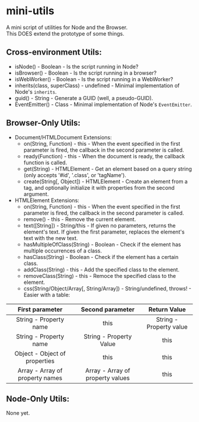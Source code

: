 # mini-utils
A mini script of utilities for Node and the Browser.<br>
This DOES extend the prototype of some things.

## Cross-environment Utils:
  * isNode() - Boolean - Is the script running in Node?
  * isBrowser() - Boolean - Is the script running in a browser?
  * isWebWorker() - Boolean - Is the script running in a WebWorker?
  * inherits(class, superClass) - undefined - Minimal implementation of Node's `inherits`.
  * guid() - String - Generate a GUID (well, a pseudo-GUID).
  * EventEmitter() - Class - Minimal implementation of Node's `EventEmitter`.

## Browser-Only Utils:
  * Document/HTMLDocument Extensions:
    * on(String, Function) - this - When the event specified in the first parameter is fired, the callback in the second parameter is called.
    * ready(Function) - this - When the document is ready, the callback function is called.
    * get(String) - HTMLElement - Get an element based on a query string (only accepts '#id', '.class', or 'tagName').
    * create(String[, Object]) - HTMLElement - Create an element from a tag, and optionally initialize it with properties from the second argument.
  * HTMLElement Extensions:
    * on(String, Function) - this - When the event specified in the first parameter is fired, the callback in the second parameter is called.
    * remove() - this - Remove the current element.
    * text([String]) - String/this - If given no parameters, returns the element's text. If given the first parameter, replaces the element's text with the new text.
    * hasMultipleOfClass(String) - Boolean - Check if the element has multiple occurrences of a class.
    * hasClass(String) - Boolean - Check if the element has a certain class.
    * addClass(String) - this - Add the specified class to the element.
    * removeClass(String) - this - Remoce the specified class to the element.
    * css(String/Object/Array[, String/Array]) - String/undefined, throws! - Easier with a table:

|         First parameter         |         Second parameter         |       Return Value      |
|:-------------------------------:|:--------------------------------:|:-----------------------:|
|      String - Property name     |               this               | String - Property value |
|      String - Property name     |      String - Property Value     |           this          |
|  Object - Object of properties  |               this               |           this          |
| Array - Array of property names | Array - Array of property values |           this          |

## Node-Only Utils:
None yet.
